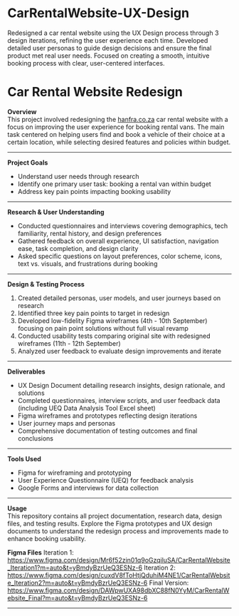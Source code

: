 # CarRentalWebsite-UX-Design
Redesigned a car rental website using the UX Design process through 3 design iterations, refining the user experience each time. Developed detailed user personas to guide design decisions and ensure the final product met real user needs. Focused on creating a smooth, intuitive booking process with clear, user-centered interfaces.

# Car Rental Website Redesign

**Overview**  
This project involved redesigning the [hanfra.co.za](https://hanfra.co.za/) car rental website with a focus on improving the user experience for booking rental vans. The main task centered on helping users find and book a vehicle of their choice at a certain location, while selecting desired features and policies within budget.

---

**Project Goals**  
- Understand user needs through research  
- Identify one primary user task: booking a rental van within budget  
- Address key pain points impacting booking usability  

---

**Research & User Understanding**  
- Conducted questionnaires and interviews covering demographics, tech familiarity, rental history, and design preferences  
- Gathered feedback on overall experience, UI satisfaction, navigation ease, task completion, and design clarity  
- Asked specific questions on layout preferences, color scheme, icons, text vs. visuals, and frustrations during booking  

---

**Design & Testing Process**  
1. Created detailed personas, user models, and user journeys based on research  
2. Identified three key pain points to target in redesign  
3. Developed low-fidelity Figma wireframes (4th - 10th September) focusing on pain point solutions without full visual revamp  
4. Conducted usability tests comparing original site with redesigned wireframes (11th - 12th September)  
5. Analyzed user feedback to evaluate design improvements and iterate  

---

**Deliverables**  
- UX Design Document detailing research insights, design rationale, and solutions  
- Completed questionnaires, interview scripts, and user feedback data (including UEQ Data Analysis Tool Excel sheet)  
- Figma wireframes and prototypes reflecting design iterations  
- User journey maps and personas  
- Comprehensive documentation of testing outcomes and final conclusions  

---

**Tools Used**  
- Figma for wireframing and prototyping  
- User Experience Questionnaire (UEQ) for feedback analysis  
- Google Forms and interviews for data collection  

---

**Usage**  
This repository contains all project documentation, research data, design files, and testing results. Explore the Figma prototypes and UX design documents to understand the redesign process and improvements made to enhance booking usability.

**Figma Files**
Iteration 1:
https://www.figma.com/design/Mr6f52zin01q9oGzqiluSA/CarRentalWebsite_Iteration1?m=auto&t=yBmdyBzrUeQ3ESNz-6
Iteration 2:
https://www.figma.com/design/cuxdV8fToHtjQduhiM4NE1/CarRentalWebsite_Iteration2?m=auto&t=yBmdyBzrUeQ3ESNz-6
Final Version:
https://www.figma.com/design/DAWpwUXA98dbXC88fN0YyM/CarRentalWebsite_Final?m=auto&t=yBmdyBzrUeQ3ESNz-6

---

